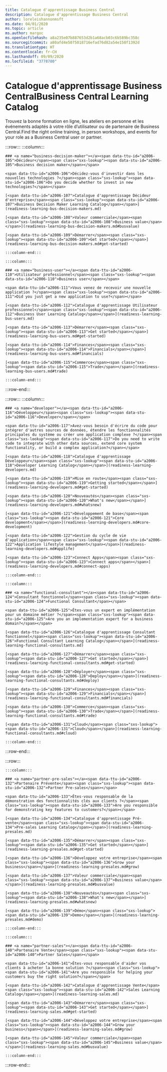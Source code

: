 ```yaml
---
title: Catalogue d'apprentissage Business Central
description: Catalogue d'apprentissage Business Central
author: loreleishannonmsft
ms.date: 04/01/2020
ms.topic: article
ms.author: margoc
ms.openlocfilehash: a8a235e07b887653d2b1a68acb03c6b589bc358c
ms.sourcegitcommit: a80afd4e5075018716efad76d82a54e158f1392d
ms.translationtype: HT
ms.contentlocale: fr-CH
ms.lasthandoff: 09/09/2020
ms.locfileid: "3778780"
---
```

# <a name="business-central-learning-catalog"></a><span data-ttu-id="a2006-103">Catalogue d'apprentissage Business Central</span><span class="sxs-lookup"><span data-stu-id="a2006-103">Business Central Learning Catalog</span></span>
<span data-ttu-id="a2006-104">Trouvez la bonne formation en ligne, les ateliers en personne et les événements adaptés à votre rôle d’utilisateur ou de partenaire de Business Central.</span><span class="sxs-lookup"><span data-stu-id="a2006-104">Find the right online training, in person workshops, and events for your role as a Business Central user or partner.</span></span>

:::row:::
    :::column:::

    ### <a name="business-decision-maker"></a><span data-ttu-id="a2006-105">Décideur</span><span class="sxs-lookup"><span data-stu-id="a2006-105">Business decision maker</span></span>

    <span data-ttu-id="a2006-106">Décidez-vous d'investir dans les nouvelles technologies ?</span><span class="sxs-lookup"><span data-stu-id="a2006-106">Do you decide whether to invest in new technologies?</span></span> 

    [<span data-ttu-id="a2006-107">Catalogue d'apprentissage Décideur d'entreprise</span><span class="sxs-lookup"><span data-stu-id="a2006-107">Business Decision Maker Learning Catalog</span></span>](readiness-learning-bus-decision-makers.md)

    [<span data-ttu-id="a2006-108">Valeur commerciale</span><span class="sxs-lookup"><span data-stu-id="a2006-108">Business value</span></span>](readiness-learning-bus-decision-makers.md#busvalue)

    [<span data-ttu-id="a2006-109">Démarrer</span><span class="sxs-lookup"><span data-stu-id="a2006-109">Get started</span></span>](readiness-learning-bus-decision-makers.md#get-started)

    :::column-end:::

    :::column:::

    ### <a name="business-user"></a><span data-ttu-id="a2006-110">Utilisateur professionnel</span><span class="sxs-lookup"><span data-stu-id="a2006-110">Business user</span></span>

    <span data-ttu-id="a2006-111">Vous venez de recevoir une nouvelle application ?</span><span class="sxs-lookup"><span data-stu-id="a2006-111">Did you just get a new application to use?</span></span> 

    [<span data-ttu-id="a2006-112">Catalogue d'apprentissage Utilisateur professionnel</span><span class="sxs-lookup"><span data-stu-id="a2006-112">Business User Learning Catalog</span></span>](readiness-learning-bus-users.md)

    [<span data-ttu-id="a2006-113">Démarrer</span><span class="sxs-lookup"><span data-stu-id="a2006-113">Get started</span></span>](readiness-learning-bus-users.md#get-started)

    [<span data-ttu-id="a2006-114">Finances</span><span class="sxs-lookup"><span data-stu-id="a2006-114">Financials</span></span>](readiness-learning-bus-users.md#financials)

    [<span data-ttu-id="a2006-115">Commerce</span><span class="sxs-lookup"><span data-stu-id="a2006-115">Trade</span></span>](readiness-learning-bus-users.md#trade)

    :::column-end:::

:::row-end:::

:::row:::
    :::column:::

    ### <a name="developer"></a><span data-ttu-id="a2006-116">Développeur</span><span class="sxs-lookup"><span data-stu-id="a2006-116">Developer</span></span>

    <span data-ttu-id="a2006-117">Avez-vous besoin d'écrire du code pour intégrer d'autres sources de données, étendre les fonctionnalités principales du système ou créer une application complexe ?</span><span class="sxs-lookup"><span data-stu-id="a2006-117">Do you need to write code to integrate with other data sources, extend core system functionality, or build a complex application?</span></span>

    [<span data-ttu-id="a2006-118">Catalogue d'apprentissage Développeur</span><span class="sxs-lookup"><span data-stu-id="a2006-118">Developer Learning Catalog</span></span>](readiness-learning-developers.md)

    [<span data-ttu-id="a2006-119">Mise en route</span><span class="sxs-lookup"><span data-stu-id="a2006-119">Getting started</span></span>](readiness-learning-developers.md#get-started)

    [<span data-ttu-id="a2006-120">Nouveautés</span><span class="sxs-lookup"><span data-stu-id="a2006-120">What's new</span></span>](readiness-learning-developers.md#whatsnew)

    [<span data-ttu-id="a2006-121">Développement de base</span><span class="sxs-lookup"><span data-stu-id="a2006-121">Core development</span></span>](readiness-learning-developers.md#core-development)

    [<span data-ttu-id="a2006-122">Gestion du cycle de vie d'application</span><span class="sxs-lookup"><span data-stu-id="a2006-122">Application lifestyle management</span></span>](readiness-learning-developers.md#applife)

    [<span data-ttu-id="a2006-123">Connect Apps</span><span class="sxs-lookup"><span data-stu-id="a2006-123">Connect apps</span></span>](readiness-learning-developers.md#connect-apps)

    :::column-end:::

    :::column:::

    ### <a name="functional-consultant"></a><span data-ttu-id="a2006-124">Consultant fonctionnel</span><span class="sxs-lookup"><span data-stu-id="a2006-124">Functional Consultant</span></span>
    
    <span data-ttu-id="a2006-125">Êtes-vous un expert en implémentation pour un domaine métier ?</span><span class="sxs-lookup"><span data-stu-id="a2006-125">Are you an implementation expert for a business domain?</span></span> 

    [<span data-ttu-id="a2006-126">Catalogue d'apprentissage Consultant fonctionnel</span><span class="sxs-lookup"><span data-stu-id="a2006-126">Functional Consultant Learning Catalog</span></span>](readiness-learning-functional-consultants.md)

    [<span data-ttu-id="a2006-127">Démarrer</span><span class="sxs-lookup"><span data-stu-id="a2006-127">Get started</span></span>](readiness-learning-functional-consultants.md#get-started)

    [<span data-ttu-id="a2006-128">Déployer</span><span class="sxs-lookup"><span data-stu-id="a2006-128">Deploy</span></span>](readiness-learning-functional-consultants.md#deploy)

    [<span data-ttu-id="a2006-129">Finances</span><span class="sxs-lookup"><span data-stu-id="a2006-129">Financials</span></span>](readiness-learning-functional-consultants.md#financials)

    [<span data-ttu-id="a2006-130">Commerce</span><span class="sxs-lookup"><span data-stu-id="a2006-130">Trade</span></span>](readiness-learning-functional-consultants.md#trade)

    [<span data-ttu-id="a2006-131">Cloud</span><span class="sxs-lookup"><span data-stu-id="a2006-131">Cloud</span></span>](readiness-learning-functional-consultants.md#cloud)

    :::column-end:::

:::row-end:::

:::row:::

    :::column:::

    ### <a name="partner-pre-sales"></a><span data-ttu-id="a2006-132">Partenaire Prévente</span><span class="sxs-lookup"><span data-stu-id="a2006-132">Partner Pre-sales</span></span>

    <span data-ttu-id="a2006-133">Êtes-vous responsable de la démonstration des fonctionnalités clés aux clients ?</span><span class="sxs-lookup"><span data-stu-id="a2006-133">Are you responsible for demonstrating key features to customers?</span></span> 

    [<span data-ttu-id="a2006-134">Catalogue d'apprentissage Pré-vente</span><span class="sxs-lookup"><span data-stu-id="a2006-134">Pre-sales Learning Catalog</span></span>](readiness-learning-presales.md)

    [<span data-ttu-id="a2006-135">Démarrer</span><span class="sxs-lookup"><span data-stu-id="a2006-135">Get started</span></span>](readiness-learning-presales.md#get-started)

    [<span data-ttu-id="a2006-136">Développez votre entreprise</span><span class="sxs-lookup"><span data-stu-id="a2006-136">Grow your business</span></span>](readiness-learning-presales.md#grow)

    [<span data-ttu-id="a2006-137">Valeur commerciale</span><span class="sxs-lookup"><span data-stu-id="a2006-137">Business value</span></span>](readiness-learning-presales.md#busvalue)

    [<span data-ttu-id="a2006-138">Nouveautés</span><span class="sxs-lookup"><span data-stu-id="a2006-138">What's new</span></span>](readiness-learning-presales.md#whatsnew)

    [<span data-ttu-id="a2006-139">Démo</span><span class="sxs-lookup"><span data-stu-id="a2006-139">Demo</span></span>](readiness-learning-presales.md#demo)

    :::column-end:::

    :::column:::

    ### <a name="partner-sales"></a><span data-ttu-id="a2006-140">Partenaire Vente</span><span class="sxs-lookup"><span data-stu-id="a2006-140">Partner Sales</span></span>

    <span data-ttu-id="a2006-141">Êtes-vous responsable d'aider vos clients à acheter la bonne solution ?</span><span class="sxs-lookup"><span data-stu-id="a2006-141">Are you responsible for helping your customers buy the right solution?</span></span> 

    [<span data-ttu-id="a2006-142">Catalogue d'apprentissage Vente</span><span class="sxs-lookup"><span data-stu-id="a2006-142">Sales Learning Catalog</span></span>](readiness-learning-sales.md)

    [<span data-ttu-id="a2006-143">Démarrer</span><span class="sxs-lookup"><span data-stu-id="a2006-143">Get started</span></span>](readiness-learning-sales.md#get-started)

    [<span data-ttu-id="a2006-144">Développez votre entreprise</span><span class="sxs-lookup"><span data-stu-id="a2006-144">Grow your business</span></span>](readiness-learning-sales.md#grow)

    [<span data-ttu-id="a2006-145">Valeur commerciale</span><span class="sxs-lookup"><span data-stu-id="a2006-145">Business value</span></span>](readiness-learning-sales.md#busvalue)

    :::column-end:::

:::row-end:::
